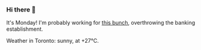 ### Hi there :wave:

It's Monday! I'm probably working for [this bunch](https://github.com/kohofinancial), overthrowing the banking establishment.

Weather in Toronto: sunny, at +27°C.

